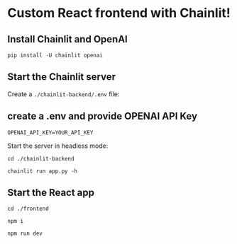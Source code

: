 # Custom React frontend with Chainlit!

## Install Chainlit and OpenAI

```shell
pip install -U chainlit openai
```

## Start the Chainlit server

Create a `./chainlit-backend/.env` file:

## create a .env and provide OPENAI API Key
```.env
OPENAI_API_KEY=YOUR_API_KEY
```

Start the server in headless mode:

```shell
cd ./chainlit-backend

chainlit run app.py -h
```

## Start the React app

```shell
cd ./frontend

npm i

npm run dev
```
